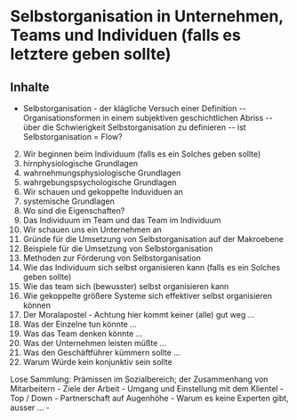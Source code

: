 
# Selbstorganisation in Unternehmen, Teams und Individuen (falls es letztere geben sollte)

## Inhalte

- Selbstorganisation - der klägliche Versuch einer Definition
  -- Organisationsformen in einem subjektiven geschichtlichen Abriss
  -- über die Schwierigkeit Selbstorganisation zu definieren
  -- ist Selbstorganisation = Flow?
2. Wir beginnen beim Individuum (falls es ein Solches geben sollte)
  1. hirnphysiologische Grundlagen
  2. wahrnehmungsphysiologische Grundlagen
  3. wahrgebungspsychologische Grundlagen
3. Wir schauen und gekoppelte Induviduen an
  1. systemische Grundlagen
  2. Wo sind die Eigenschaften?
  3. Das Individuum im Team und das Team im Individuum
4. Wir schauen uns ein Unternehmen an
  1. Gründe für die Umsetzung von Selbstorganisation auf der Makroebene
  2. Beispiele für die Umsetzung von Selbstorganisation
5. Methoden zur Förderung von Selbstorganisation
  1. Wie das Individuum sich selbst organisieren kann (falls es ein Solches geben sollte)
  2. Wie das team sich (bewusster) selbst organisieren kann
  3. Wie gekoppelte größere Systeme sich effektiver selbst organisieren können
6. Der Moralapostel - Achtung hier kommt keiner (alle) gut weg ...
  1. Was der Einzelne tun könnte ...
  2. Was das Team denken könnte ...
  3. Was der Unternehmen leisten müßte ...
  4. Was den Geschäftführer kümmern sollte ...
  5. Warum Würde kein konjunktiv sein sollte


Lose Sammlung: Prämissen im Sozialbereich; der Zusammenhang von Mitarbeitern - Ziele der Arbeit - Umgang und Einstellung mit dem Klientel - Top / Down - Partnerschaft auf Augenhöhe - Warum es keine Experten gibt, ausser ... - 

